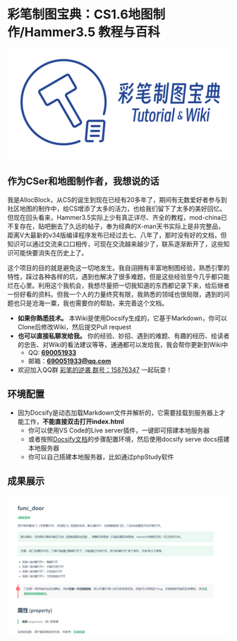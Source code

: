 # 彩笔制图宝典：CS1.6地图制作/Hammer3.5 教程与百科

![logo](docs/resources/logo_title.svg)
## 作为CSer和地图制作者，我想说的话
我是AllocBlock，从CS的诞生到现在已经有20多年了，期间有无数爱好者参与到社区地图的制作中，给CS增添了太多的活力，也给我们留下了太多的美好回忆。但现在回头看来，Hammer3.5实际上少有真正详尽、齐全的教程，mod-china已不复存在，贴吧删去了久远的帖子，奉为经典的X-man天书实际上是非完整品，距离V大最新的v34版编译程序发布已经过去七、八年了，那时没有好的文档，但知识可以通过交流来口口相传，可现在交流越来越少了，联系逐渐断开了，这些知识可能快要消失在历史上了。

这个项目的目的就是避免这一切地发生。我自诩拥有丰富地制图经验，熟悉引擎的特性，踩过各种各样的坑，遇到也解决了很多难题，但是这些经验至今几乎都只能烂在心里。利用这个我机会，我想尽量把一切我知道的东西都记录下来，给后继者一份好看的资料。但我一个人的力量终究有限，我熟悉的领域也很局限，遇到的问题也只是沧海一粟，我也需要你的帮助，来完善这个文档。

- **如果你熟悉技术。** 本Wiki是使用Docsify生成的，它基于Markdown，你可以Clone后修改Wiki，然后提交Pull request
- **也可以直接私聊发给我。** 你的经验、妙招、遇到的难题、有趣的经历、给读者的忠告、对Wiki的看法建议等等，通通都可以发给我，我会帮你更新到Wiki中
    - QQ: **[690051933](tencent://message/?uin=690051933)**
    - 邮箱：**690051933@qq.com**
- 欢迎加入QQ群 [彩笔的逆袭 群号：15876347](https://jq.qq.com/?_wv=1027&k=e6eqbt1u) 一起玩耍！


## 环境配置
- 因为Docsify是动态加载Markdown文件并解析的，它需要挂载到服务器上才能工作，**不能直接双击打开index.html**
  - 你可以使用VS Code的Live server插件，一键即可搭建本地服务器
  - 或者按照[Docsify文档](https://docsify.js.org/#/zh-cn/quickstart)的步骤配置环境，然后使用docsify serve docs搭建本地服务器
  - 你可以自己搭建本地服务器，比如通过phpStudy软件

## 成果展示
![func_door实体描述](docs/images/entity_page_func_door.png)
